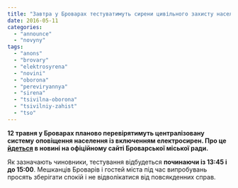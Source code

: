 ```yaml
---
title: "Завтра у Броварах тестуватимуть сирени цивільного захисту населення"
date: 2016-05-11
categories: 
  - "announce"
  - "novyny"
tags: 
  - "anons"
  - "brovary"
  - "elektrosyrena"
  - "novini"
  - "oborona"
  - "pereviryannya"
  - "sirena"
  - "tsivilna-oborona"
  - "tsivilniy-zahist"
  - "tso"
---
```


**12 травня у Броварах планово перевірятимуть централізовану систему** **оповіщення населення із включенням електросирен. Про це [йдеться](http://docs.brovary.org/p35952/11.05.2016) в новині на офіційному сайті Броварської міської ради.**

Як зазначають чиновники, тестування відбудеться **починаючи із 13:45 і до 15:00**. Мешканців Броварів і гостей міста під час випробувань просять зберігати спокій і не відволікатися від повсякденних справ.
